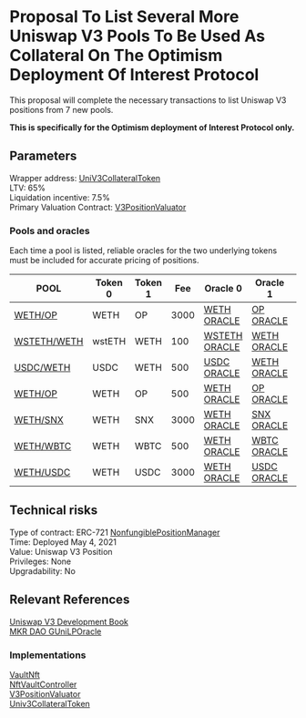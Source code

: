 # Proposal To List Several More Uniswap V3 Pools To Be Used As Collateral On The Optimism Deployment Of Interest Protocol
This proposal will complete the necessary transactions to list Uniswap V3 positions from 7 new pools.

<b>This is specifically for the Optimism deployment of Interest Protocol only.</b>

## Parameters

Wrapper address: [UniV3CollateralToken](https://optimistic.etherscan.io/address/0x7131FF92a3604966d7D96CCc9d596F7e9435195c)  
LTV: 65%  
Liquidation incentive: 7.5%  
Primary Valuation Contract: [V3PositionValuator](https://optimistic.etherscan.io/address/0x5c69C9551E2fE670eDC82EC0288843c1956eE644)  

### Pools and oracles

Each time a pool is listed, reliable oracles for the two underlying tokens must be included for accurate pricing of positions. 

| POOL | Token 0 | Token 1 | Fee | Oracle 0 | Oracle 1| Liquidity
| -------- | -------- | ------- | ------- | ------- | ------- | ------- |
| [WETH/OP](https://optimistic.etherscan.io/address/0x68f5c0a2de713a54991e01858fd27a3832401849) | WETH | OP  | 3000 | [WETH ORACLE](https://optimistic.etherscan.io/address/0xcB88cf29121E5380c818A7dd4E8C21d964369dF3) | [OP ORACLE](https://optimistic.etherscan.io/address/0x8C8AE22fea16C43743C846902eC7E34204894189) | [TVL: 9.93M](https://oku.trade/info/optimism/pool/0x68f5c0a2de713a54991e01858fd27a3832401849) |
| [WSTETH/WETH](https://optimistic.etherscan.io/address/0x04F6C85A1B00F6D9B75f91FD23835974Cc07E65c) | wstETH | WETH | 100 | [WSTETH ORACLE](https://optimistic.etherscan.io/address/0xB765006321C6Be998f0ef62802d2548E76870D3B) | [WETH ORACLE](https://optimistic.etherscan.io/address/0xcB88cf29121E5380c818A7dd4E8C21d964369dF3) | [TVL: 2.64M](https://oku.trade/info/optimism/pool/0x04f6c85a1b00f6d9b75f91fd23835974cc07e65c) |
| [USDC/WETH](https://optimistic.etherscan.io/address/0x1fb3cf6e48F1E7B10213E7b6d87D4c073C7Fdb7b) | USDC | WETH | 500 | [USDC ORACLE](https://optimistic.etherscan.io/address/0xcEe78cE44e98d16f59C775494Be24E0D2cFF19A4) | [WETH ORACLE](https://optimistic.etherscan.io/address/0xcB88cf29121E5380c818A7dd4E8C21d964369dF3) | [TVL: 1.12M](https://oku.trade/info/optimism/pool/0x1fb3cf6e48F1E7B10213E7b6d87D4c073C7Fdb7b) |
| [WETH/OP](https://optimistic.etherscan.io/address/0xFC1f3296458F9b2a27a0B91dd7681C4020E09D05) | WETH | OP | 500 | [WETH ORACLE](https://optimistic.etherscan.io/address/0xcB88cf29121E5380c818A7dd4E8C21d964369dF3) | [OP ORACLE](https://optimistic.etherscan.io/address/0x8C8AE22fea16C43743C846902eC7E34204894189) | [TVL: 0.795M](https://oku.trade/info/optimism/pool/0xFC1f3296458F9b2a27a0B91dd7681C4020E09D05) |
| [WETH/SNX](https://optimistic.etherscan.io/address/0x0392b358CE4547601BEFa962680BedE836606ae2) | WETH | SNX | 3000 | [WETH ORACLE](https://optimistic.etherscan.io/address/0xcB88cf29121E5380c818A7dd4E8C21d964369dF3) | [SNX ORACLE](https://optimistic.etherscan.io/address/0xd8284305b520FF5486ab718DBdfe46f18454aeDE) | [TVL: 3.09M](https://oku.trade/info/optimism/pool/0x0392b358CE4547601BEFa962680BedE836606ae2) |
| [WETH/WBTC](https://optimistic.etherscan.io/address/0x85C31FFA3706d1cce9d525a00f1C7D4A2911754c) | WETH | WBTC | 500 | [WETH ORACLE](https://optimistic.etherscan.io/address/0xcB88cf29121E5380c818A7dd4E8C21d964369dF3) | [WBTC ORACLE](https://optimistic.etherscan.io/address/0xDDB3BCFe0304C970E263bf1366db8ed4DE0e357a) | [TVL: 3.18M](https://oku.trade/info/optimism/pool/0x85C31FFA3706d1cce9d525a00f1C7D4A2911754c) |
| [WETH/USDC](https://optimistic.etherscan.io/address/0xB589969D38CE76D3d7AA319De7133bC9755fD840) | WETH | USDC | 3000 | [WETH ORACLE](https://optimistic.etherscan.io/address/0xcB88cf29121E5380c818A7dd4E8C21d964369dF3) | [USDC ORACLE](https://optimistic.etherscan.io/address/0xcEe78cE44e98d16f59C775494Be24E0D2cFF19A4) | [TVL: 3.47M](https://oku.trade/info/optimism/pool/0xB589969D38CE76D3d7AA319De7133bC9755fD840) |


## Technical risks

Type of contract: ERC-721 [NonfungiblePositionManager](https://optimistic.etherscan.io/address/0xc36442b4a4522e871399cd717abdd847ab11fe88)  
Time: Deployed May 4, 2021  
Value: Uniswap V3 Position  
Privileges: None  
Upgradability: No  

## Relevant References
[Uniswap V3 Development Book](https://uniswapv3book.com/)  
[MKR DAO GUniLPOracle](https://github.com/makerdao/univ3-lp-oracle/blob/master/src/GUniLPOracle.sol#L248)

### Implementations
[VaultNft](https://gfx.cafe/ip/contracts/-/blob/master/contracts/lending/vault/VaultNft.sol)  
[NftVaultController](https://gfx.cafe/ip/contracts/-/blob/master/contracts/lending/controller/NftVaultController.sol)  
[V3PositionValuator](https://gfx.cafe/ip/contracts/-/blob/master/contracts/oracle/External/V3PositionValuator.sol)  
[Univ3CollateralToken](https://gfx.cafe/ip/contracts/-/blob/master/contracts/lending/wrapper/Univ3CollateralToken.sol)  
